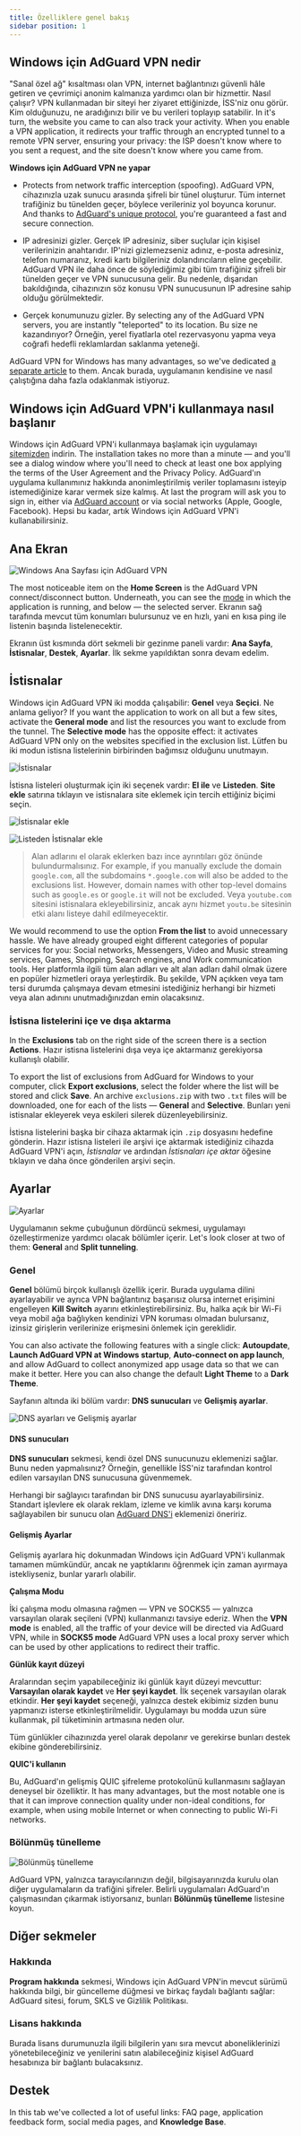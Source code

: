 ```yaml
---
title: Özelliklere genel bakış
sidebar position: 1
---
```


## Windows için AdGuard VPN nedir

"Sanal özel ağ" kısaltması olan VPN, internet bağlantınızı güvenli hâle getiren ve çevrimiçi anonim kalmanıza yardımcı olan bir hizmettir. Nasıl çalışır? VPN kullanmadan bir siteyi her ziyaret ettiğinizde, İSS'niz onu görür. Kim olduğunuzu, ne aradığınızı bilir ve bu verileri toplayıp satabilir. In it's turn, the website you came to can also track your activity. When you enable a VPN application, it redirects your traffic through an encrypted tunnel to a remote VPN server, ensuring your privacy: the ISP doesn't know where to you sent a request, and the site doesn't know where you came from.

**Windows için AdGuard VPN ne yapar**

* Protects from network traffic interception (spoofing). AdGuard VPN, cihazınızla uzak sunucu arasında şifreli bir tünel oluşturur. Tüm internet trafiğiniz bu tünelden geçer, böylece verileriniz yol boyunca korunur. And thanks to [AdGuard's unique protocol](/general/adguard-vpn-protocol.mdx), you're guaranteed a fast and secure connection.

* IP adresinizi gizler. Gerçek IP adresiniz, siber suçlular için kişisel verilerinizin anahtarıdır. IP'nizi gizlemezseniz adınız, e-posta adresiniz, telefon numaranız, kredi kartı bilgileriniz dolandırıcıların eline geçebilir. AdGuard VPN ile daha önce de söylediğimiz gibi tüm trafiğiniz şifreli bir tünelden geçer ve VPN sunucusuna gelir. Bu nedenle, dışarıdan bakıldığında, cihazınızın söz konusu VPN sunucusunun IP adresine sahip olduğu görülmektedir.

* Gerçek konumunuzu gizler. By selecting any of the AdGuard VPN servers, you are instantly "teleported" to its location. Bu size ne kazandırıyor? Örneğin, yerel fiyatlarla otel rezervasyonu yapma veya coğrafi hedefli reklamlardan saklanma yeteneği.

AdGuard VPN for Windows has many advantages, so we've dedicated [a separate article](/general/why-adguard-vpn.md) to them. Ancak burada, uygulamanın kendisine ve nasıl çalıştığına daha fazla odaklanmak istiyoruz.

## Windows için AdGuard VPN'i kullanmaya nasıl başlanır

Windows için AdGuard VPN'i kullanmaya başlamak için uygulamayı [sitemizden](https://adguard-vpn.com/en/welcome.html) indirin. The installation takes no more than a minute — and you'll see a dialog window where you'll need to check at least one box applying the terms of the User Agreement and the Privacy Policy. AdGuard'ın uygulama kullanımınız hakkında anonimleştirilmiş veriler toplamasını isteyip istemediğinize karar vermek size kalmış. At last the program will ask you to sign in, either via [AdGuard account](https://auth.adguard.com/login.html) or via social networks (Apple, Google, Facebook). Hepsi bu kadar, artık Windows için AdGuard VPN'i kullanabilirsiniz.


## Ana Ekran

![Windows Ana Sayfası için AdGuard VPN](https://cdn.adguard.com/content/kb/VPN/windows/main_en.png)

The most noticeable item on the **Home Screen** is the AdGuard VPN connect/disconnect button. Underneath, you can see the [mode](#exclusions) in which the application is running, and below — the selected server. Ekranın sağ tarafında mevcut tüm konumları bulursunuz ve en hızlı, yani en kısa ping ile listenin başında listelenecektir.

Ekranın üst kısmında dört sekmeli bir gezinme paneli vardır: **Ana Sayfa**, **İstisnalar**, **Destek**, **Ayarlar**. İlk sekme yapıldıktan sonra devam edelim.


## İstisnalar

Windows için AdGuard VPN iki modda çalışabilir: **Genel** veya **Seçici**. Ne anlama geliyor? If you want the application to work on all but a few sites, activate the **General mode** and list the resources you want to exclude from the tunnel. The **Selective mode** has the opposite effect: it activates AdGuard VPN only on the websites specified in the exclusion list. Lütfen bu iki modun istisna listelerinin birbirinden bağımsız olduğunu unutmayın.

![İstisnalar](https://cdn.adguard.com/content/kb/VPN/windows/exclusions_en.png)

İstisna listeleri oluşturmak için iki seçenek vardır: **El ile** ve **Listeden**. **Site ekle** satırına tıklayın ve istisnalara site eklemek için tercih ettiğiniz biçimi seçin.

![İstisnalar ekle](https://cdn.adguard.com/content/kb/VPN/windows/exclusions_add_en.png)

![Listeden İstisnalar ekle](https://cdn.adguard.com/content/kb/VPN/windows/exclusions_from_list_en.png)

> Alan adlarını el olarak eklerken bazı ince ayrıntıları göz önünde bulundurmalısınız. For example, if you manually exclude the domain `google.com`, all the subdomains `*.google.com` will also be added to the exclusions list. However, domain names with other top-level domains such as `google.es` or `google.it` will not be excluded. Veya `youtube.com` sitesini istisnalara ekleyebilirsiniz, ancak aynı hizmet `youtu.be` sitesinin etki alanı listeye dahil edilmeyecektir.

We would recommend to use the option **From the list** to avoid unnecessary hassle. We have already grouped eight different categories of popular services for you: Social networks, Messengers, Video and Music streaming services, Games, Shopping, Search engines, and Work communication tools. Her platformla ilgili tüm alan adları ve alt alan adları dahil olmak üzere en popüler hizmetleri oraya yerleştirdik. Bu şekilde, VPN açıkken veya tam tersi durumda çalışmaya devam etmesini istediğiniz herhangi bir hizmeti veya alan adınını unutmadığınızdan emin olacaksınız.

### İstisna listelerini içe ve dışa aktarma

In the **Exclusions** tab on the right side of the screen there is a section **Actions**. Hazır istisna listelerini dışa veya içe aktarmanız gerekiyorsa kullanışlı olabilir.

To export the list of exclusions from AdGuard for Windows to your computer, click **Export exclusions**, select the folder where the list will be stored and click **Save**. An archive `exclusions.zip` with two `.txt` files will be downloaded, one for each of the lists — **General** and **Selective**. Bunları yeni istisnalar ekleyerek veya eskileri silerek düzenleyebilirsiniz.

İstisna listelerini başka bir cihaza aktarmak için `.zip` dosyasını hedefine gönderin. Hazır istisna listeleri ile arşivi içe aktarmak istediğiniz cihazda AdGuard VPN'i açın, *İstisnalar* ve ardından *İstisnaları içe aktar* öğesine tıklayın ve daha önce gönderilen arşivi seçin.

## Ayarlar

![Ayarlar](https://cdn.adguard.com/content/kb/VPN/windows/settings_en.png)

Uygulamanın sekme çubuğunun dördüncü sekmesi, uygulamayı özelleştirmenize yardımcı olacak bölümler içerir. Let's look closer at two of them: **General** and **Split tunneling**.


### Genel

**Genel** bölümü birçok kullanışlı özellik içerir. Burada uygulama dilini ayarlayabilir ve ayrıca VPN bağlantınız başarısız olursa internet erişimini engelleyen **Kill Switch** ayarını etkinleştirebilirsiniz. Bu, halka açık bir Wi-Fi veya mobil ağa bağlıyken kendinizi VPN koruması olmadan bulursanız, izinsiz girişlerin verilerinize erişmesini önlemek için gereklidir.

You can also activate the following features with a single click: **Autoupdate**, **Launch AdGuard VPN at Windows startup**, **Auto-connect on app launch**, and allow AdGuard to collect anonymized app usage data so that we can make it better. Here you can also change the default **Light Theme** to a **Dark Theme**.

Sayfanın altında iki bölüm vardır: **DNS sunucuları** ve **Gelişmiş ayarlar**.

![DNS ayarları ve Gelişmiş ayarlar](https://cdn.adguard.com/content/kb/VPN/windows/settings_dns_and_advanced_en.png)

#### DNS sunucuları

**DNS sunucuları** sekmesi, kendi özel DNS sunucunuzu eklemenizi sağlar. Bunu neden yapmalısınız? Örneğin, genellikle İSS'niz tarafından kontrol edilen varsayılan DNS sunucusuna güvenmemek.

Herhangi bir sağlayıcı tarafından bir DNS sunucusu ayarlayabilirsiniz. Standart işlevlere ek olarak reklam, izleme ve kimlik avına karşı koruma sağlayabilen bir sunucu olan [AdGuard DNS'i](https://kb.adguard.com/en/general/dns-providers#adguard-dns) eklemenizi öneririz.

#### Gelişmiş Ayarlar

Gelişmiş ayarlara hiç dokunmadan Windows için AdGuard VPN'i kullanmak tamamen mümkündür, ancak ne yaptıklarını öğrenmek için zaman ayırmaya istekliyseniz, bunlar yararlı olabilir.

**Çalışma Modu**

İki çalışma modu olmasına rağmen — VPN ve SOCKS5 — yalnızca varsayılan olarak seçileni (VPN) kullanmanızı tavsiye ederiz. When the **VPN mode** is enabled, all the traffic of your device will be directed via AdGuard VPN, while in **SOCKS5 mode** AdGuard VPN uses a local proxy server which can be used by other applications to redirect their traffic.

**Günlük kayıt düzeyi**

Aralarından seçim yapabileceğiniz iki günlük kayıt düzeyi mevcuttur: **Varsayılan olarak kaydet** ve **Her şeyi kaydet**. İlk seçenek varsayılan olarak etkindir. **Her şeyi kaydet** seçeneği, yalnızca destek ekibimiz sizden bunu yapmanızı isterse etkinleştirilmelidir. Uygulamayı bu modda uzun süre kullanmak, pil tüketiminin artmasına neden olur.

Tüm günlükler cihazınızda yerel olarak depolanır ve gerekirse bunları destek ekibine gönderebilirsiniz.

**QUIC'i kullanın**

Bu, AdGuard'ın gelişmiş QUIC şifreleme protokolünü kullanmasını sağlayan deneysel bir özelliktir. It has many advantages, but the most notable one is that it can improve connection quality under non-ideal conditions, for example, when using mobile Internet or when connecting to public Wi-Fi networks.


### Bölünmüş tünelleme

![Bölünmüş tünelleme](https://cdn.adguard.com/content/kb/VPN/windows/split_tunneling_en.png)

AdGuard VPN, yalnızca tarayıcılarınızın değil, bilgisayarınızda kurulu olan diğer uygulamaların da trafiğini şifreler. Belirli uygulamaları AdGuard'ın çalışmasından çıkarmak istiyorsanız, bunları **Bölünmüş tünelleme** listesine koyun.

## Diğer sekmeler

### Hakkında

**Program hakkında** sekmesi, Windows için AdGuard VPN'in mevcut sürümü hakkında bilgi, bir güncelleme düğmesi ve birkaç faydalı bağlantı sağlar: AdGuard sitesi, forum, SKLS ve Gizlilik Politikası.

### Lisans hakkında

Burada lisans durumunuzla ilgili bilgilerin yanı sıra mevcut aboneliklerinizi yönetebileceğiniz ve yenilerini satın alabileceğiniz kişisel AdGuard hesabınıza bir bağlantı bulacaksınız.

## Destek

In this tab we've collected a lot of useful links: FAQ page, application feedback form, social media pages, and **Knowledge Base**.
